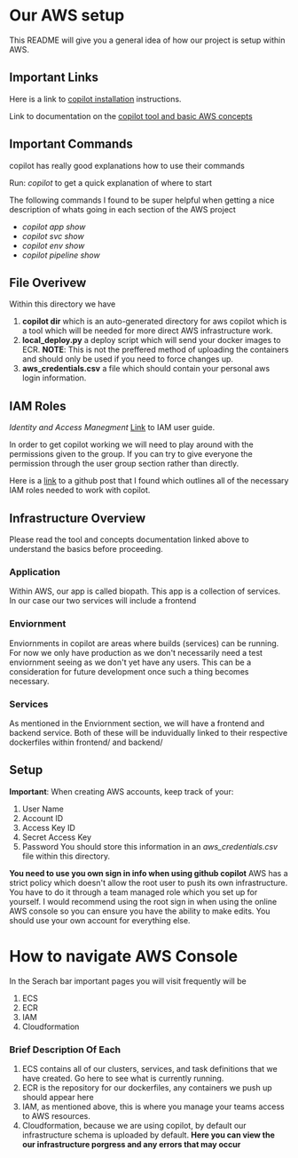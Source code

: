 
# Our AWS setup 
This README will give you a general idea of how our project is setup within AWS.

## Important Links
Here is a link to [copilot installation](https://docs.aws.amazon.com/AmazonECS/latest/developerguide/AWS_Copilot.html) instructions.

Link to documentation on the [copilot tool and basic AWS concepts](https://aws.github.io/copilot-cli/docs/overview/)

## Important Commands
copilot has really good explanations how to use their commands 

Run: *copilot* to get a quick explanation of where to start

The following commands I found to be super helpful when getting a nice description of whats going in each section of the AWS project
- *copilot app show*
- *copilot svc show*
- *copilot env show*
- *copilot pipeline show*


## File Overivew
Within this directory we have 
1. **copilot dir** which is an auto-generated directory for aws copilot which is a tool which will be needed for more direct AWS infrastructure work. 
1. **local_deploy.py** a deploy script which will send your docker images to ECR. **NOTE**: This is not the preffered method of uploading the containers and should only be used if you need to force changes up. 
1. **aws_credentials.csv** a file which should contain your personal aws login information.

## IAM Roles
*Identity and Access Manegment*
[Link](https://docs.aws.amazon.com/IAM/latest/UserGuide/introduction.html) to IAM user guide. 

In order to get copilot working we will need to play around with the permissions given to the group. If you can try to give everyone the permission through the user group section rather than directly. 

Here is a [link](https://github.com/aws/copilot-cli/issues/1345) to a github post that I found which outlines all of the necessary IAM roles needed to work with copilot.


## Infrastructure Overview
Please read the tool and concepts documentation linked above to understand the basics before proceeding.

### Application
Within AWS, our app is called biopath. This app is a collection of services. In our case our two services will include a frontend

### Enviornment
Enviornments in copilot are areas where builds (services) can be running. For now we only have production as we don't necessarily need a test enviornment seeing as we don't yet have any users. This can be a consideration for future development once such a thing becomes necessary.

### Services
As mentioned in the Enviornment section, we will have a frontend and backend service. Both of these will be induvidually linked to their respective dockerfiles within frontend/ and backend/


## Setup 
**Important**: When creating AWS accounts, keep track of your:
1. User Name
1. Account ID
1. Access Key ID
1. Secret Access Key
1. Password
You should store this information in an *aws_credentials.csv* file within this directory.

**You need to use you own sign in info when using github copilot**
AWS has a strict policy which doesn't allow the root user to push its own infrastructure. You have to do it through a team managed role which you set up for yourself. I would recommend using the root sign in when using the online AWS console so you can ensure you have the ability to make edits. You should use your own account for everything else.


# How to navigate AWS Console 

In the Serach bar important pages you will visit frequently will be 
1. ECS
2. ECR
3. IAM 
4. Cloudformation 


### Brief Description Of Each
1. ECS contains all of our clusters, services, and task definitions that we have created. Go here to see what is currently running.
2. ECR is the repository for our dockerfiles, any containers we push up should appear here 
3. IAM, as mentioned above, this is where you manage your teams access to AWS resources.
4. Cloudformation, because we are using copilot, by default our infrastructure schema is uploaded by default. **Here you can view the our infrastructure porgress and any errors that may occur**
